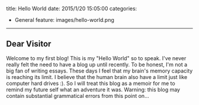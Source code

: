 title: Hello World
date: 2015/1/20 15:05:00
categories:
- General
feature: images/hello-world.png
---

## Dear Visitor
Welcome to my first blog! This is my "Hello World" so to speak. I've never really felt the need to have a blog up until recently. To be honest, I'm not a big fan of writing essays. These days I feel that my brain's memory capacity is reaching its limit. I believe that the human brain also have a limit just like computer hard drives :). So I will treat this blog as a memoir for me to remind my future self what an adventure it was. Warning: this blog may contain substantial grammatical errors from this point on...
